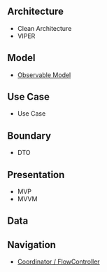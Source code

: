 ## Architecture
- Clean Architecture
- VIPER

## Model
- [Observable Model](https://deimors.github.io/post/observable-models/) 

## Use Case
- Use Case

## Boundary
- DTO

## Presentation
- MVP
- MVVM

## Data

## Navigation
- [Coordinator / FlowController](https://github.com/HoshikawaRyuukou/UnityDev/blob/main/Architecture/Coordinator%2C%20FlowController.md)
